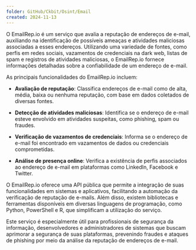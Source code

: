 ```yaml
---
folder: GitHub/Ckbit/Osint/Email
created: 2024-11-13
---
```


O EmailRep.io é um serviço que avalia a reputação de endereços de e-mail, auxiliando na identificação de possíveis ameaças e atividades maliciosas associadas a esses endereços. Utilizando uma variedade de fontes, como perfis em redes sociais, vazamentos de credenciais na dark web, listas de spam e registros de atividades maliciosas, o EmailRep.io fornece informações detalhadas sobre a confiabilidade de um endereço de e-mail. 

As principais funcionalidades do EmailRep.io incluem:

- **Avaliação de reputação**: Classifica endereços de e-mail como de alta, média, baixa ou nenhuma reputação, com base em dados coletados de diversas fontes.

- **Detecção de atividades maliciosas**: Identifica se o endereço de e-mail esteve envolvido em atividades suspeitas, como phishing, spam ou fraudes.

- **Verificação de vazamentos de credenciais**: Informa se o endereço de e-mail foi encontrado em vazamentos de dados ou credenciais comprometidas.

- **Análise de presença online**: Verifica a existência de perfis associados ao endereço de e-mail em plataformas como LinkedIn, Facebook e Twitter.

O EmailRep.io oferece uma API pública que permite a integração de suas funcionalidades em sistemas e aplicativos, facilitando a automação da verificação de reputação de e-mails. Além disso, existem bibliotecas e ferramentas disponíveis em diversas linguagens de programação, como Python, PowerShell e R, que simplificam a utilização do serviço. 

Este serviço é especialmente útil para profissionais de segurança da informação, desenvolvedores e administradores de sistemas que buscam aprimorar a segurança de suas plataformas, prevenindo fraudes e ataques de phishing por meio da análise da reputação de endereços de e-mail. 